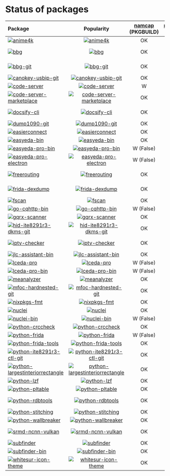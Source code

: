 # Status of packages

| Package                                                                                                                                                                                                            |                                                                                                                               Popularity                                                                                                                               | [namcap] (PKGBUILD) | [namcap] (pkg) | [reproducible]? |
| :----------------------------------------------------------------------------------------------------------------------------------------------------------------------------------------------------------------- | :--------------------------------------------------------------------------------------------------------------------------------------------------------------------------------------------------------------------------------------------------------------------: | :-----------------: | :------------: | :-------------: |
| [![anime4k](https://img.shields.io/aur/version/anime4k?label=anime4k)](https://aur.archlinux.org/packages/anime4k)                                                                                                 |                                     [![anime4k](https://img.shields.io/badge/dynamic/json?label=&url=https://pkgstats.archlinux.de/api/packages/anime4k&query=$.popularity)](https://pkgstats.archlinux.de/packages#query=anime4k)                                     |         OK          |       OK       |       Yes       |
| [![bbg](https://img.shields.io/aur/version/bbg?label=bbg)](https://aur.archlinux.org/packages/bbg)                                                                                                                 |                                           [![bbg](https://img.shields.io/badge/dynamic/json?label=&url=https://pkgstats.archlinux.de/api/packages/bbg&query=$.popularity)](https://pkgstats.archlinux.de/packages#query=bbg)                                           |         OK          |   W (False)    |       Yes       |
| [![bbg-git](https://img.shields.io/aur/version/bbg-git?label=bbg-git)](https://aur.archlinux.org/packages/bbg-git)                                                                                                 |                                     [![bbg-git](https://img.shields.io/badge/dynamic/json?label=&url=https://pkgstats.archlinux.de/api/packages/bbg-git&query=$.popularity)](https://pkgstats.archlinux.de/packages#query=bbg-git)                                     |         OK          |   W (False)    |       No        |
| [![canokey-usbip-git](https://img.shields.io/aur/version/canokey-usbip-git?label=canokey-usbip-git)](https://aur.archlinux.org/packages/canokey-usbip-git)                                                         |                      [![canokey-usbip-git](https://img.shields.io/badge/dynamic/json?label=&url=https://pkgstats.archlinux.de/api/packages/canokey-usbip-git&query=$.popularity)](https://pkgstats.archlinux.de/packages#query=canokey-usbip-git)                      |         OK          |     Broken     |     Broken      |
| [![code-server](https://img.shields.io/aur/version/code-server?label=code-server)](https://aur.archlinux.org/packages/code-server)                                                                                 |                               [![code-server](https://img.shields.io/badge/dynamic/json?label=&url=https://pkgstats.archlinux.de/api/packages/code-server&query=$.popularity)](https://pkgstats.archlinux.de/packages#query=code-server)                               |          W          |      E, W      |       Yes       |
| [![code-server-marketplace](https://img.shields.io/aur/version/code-server-marketplace?label=code-server-marketplace)](https://aur.archlinux.org/packages/code-server-marketplace)                                 |             [![code-server-marketplace](https://img.shields.io/badge/dynamic/json?label=&url=https://pkgstats.archlinux.de/api/packages/code-server-marketplace&query=$.popularity)](https://pkgstats.archlinux.de/packages#query=code-server-marketplace)             |         OK          |   W (False)    |       Yes       |
| [![docsify-cli](https://img.shields.io/aur/version/docsify-cli?label=docsify-cli)](https://aur.archlinux.org/packages/docsify-cli)                                                                                 |                               [![docsify-cli](https://img.shields.io/badge/dynamic/json?label=&url=https://pkgstats.archlinux.de/api/packages/docsify-cli&query=$.popularity)](https://pkgstats.archlinux.de/packages#query=docsify-cli)                               |         OK          |   W (False)    |       Yes       |
| [![dump1090-git](https://img.shields.io/aur/version/dump1090-git?label=dump1090-git)](https://aur.archlinux.org/packages/dump1090-git)                                                                             |                             [![dump1090-git](https://img.shields.io/badge/dynamic/json?label=&url=https://pkgstats.archlinux.de/api/packages/dump1090-git&query=$.popularity)](https://pkgstats.archlinux.de/packages#query=dump1090-git)                              |         OK          |      E, W      |       Yes       |
| [![easierconnect](https://img.shields.io/aur/version/easierconnect?label=easierconnect)](https://aur.archlinux.org/packages/easierconnect)                                                                         |                            [![easierconnect](https://img.shields.io/badge/dynamic/json?label=&url=https://pkgstats.archlinux.de/api/packages/easierconnect&query=$.popularity)](https://pkgstats.archlinux.de/packages#query=easierconnect)                            |         OK          |     Broken     |     Broken      |
| [![easyeda-bin](https://img.shields.io/aur/version/easyeda-bin?label=easyeda-bin)](https://aur.archlinux.org/packages/easyeda-bin)                                                                                 |                               [![easyeda-bin](https://img.shields.io/badge/dynamic/json?label=&url=https://pkgstats.archlinux.de/api/packages/easyeda-bin&query=$.popularity)](https://pkgstats.archlinux.de/packages#query=easyeda-bin)                               |         OK          |      E, W      |       Yes       |
| [![easyeda-pro-bin](https://img.shields.io/aur/version/easyeda-pro-bin?label=easyeda-pro-bin)](https://aur.archlinux.org/packages/easyeda-pro-bin)                                                                 |                         [![easyeda-pro-bin](https://img.shields.io/badge/dynamic/json?label=&url=https://pkgstats.archlinux.de/api/packages/easyeda-pro-bin&query=$.popularity)](https://pkgstats.archlinux.de/packages#query=easyeda-pro-bin)                         |      W (False)      |      E, W      |       Yes       |
| [![easyeda-pro-electron](https://img.shields.io/aur/version/easyeda-pro-electron?label=easyeda-pro-electron)](https://aur.archlinux.org/packages/easyeda-pro-electron)                                             |                 [![easyeda-pro-electron](https://img.shields.io/badge/dynamic/json?label=&url=https://pkgstats.archlinux.de/api/packages/easyeda-pro-electron&query=$.popularity)](https://pkgstats.archlinux.de/packages#query=easyeda-pro-electron)                  |      W (False)      |       W        |       Yes       |
| [![freerouting](https://img.shields.io/aur/version/freerouting?label=freerouting)](https://aur.archlinux.org/packages/freerouting)                                                                                 |                               [![freerouting](https://img.shields.io/badge/dynamic/json?label=&url=https://pkgstats.archlinux.de/api/packages/freerouting&query=$.popularity)](https://pkgstats.archlinux.de/packages#query=freerouting)                               |         OK          |   W (False)    |       No        |
| [![frida-dexdump](https://img.shields.io/aur/version/frida-dexdump?label=frida-dexdump)](https://aur.archlinux.org/packages/frida-dexdump)                                                                         |                            [![frida-dexdump](https://img.shields.io/badge/dynamic/json?label=&url=https://pkgstats.archlinux.de/api/packages/frida-dexdump&query=$.popularity)](https://pkgstats.archlinux.de/packages#query=frida-dexdump)                            |         OK          |   W (False)    |       Yes       |
| [![fscan](https://img.shields.io/aur/version/fscan?label=fscan)](https://aur.archlinux.org/packages/fscan)                                                                                                         |                                        [![fscan](https://img.shields.io/badge/dynamic/json?label=&url=https://pkgstats.archlinux.de/api/packages/fscan&query=$.popularity)](https://pkgstats.archlinux.de/packages#query=fscan)                                        |         OK          |       OK       |       No        |
| [![go-cqhttp-bin](https://img.shields.io/aur/version/go-cqhttp-bin?label=go-cqhttp-bin)](https://aur.archlinux.org/packages/go-cqhttp-bin)                                                                         |                            [![go-cqhttp-bin](https://img.shields.io/badge/dynamic/json?label=&url=https://pkgstats.archlinux.de/api/packages/go-cqhttp-bin&query=$.popularity)](https://pkgstats.archlinux.de/packages#query=go-cqhttp-bin)                            |      W (False)      |       W        |       No        |
| [![gqrx-scanner](https://img.shields.io/aur/version/gqrx-scanner?label=gqrx-scanner)](https://aur.archlinux.org/packages/gqrx-scanner)                                                                             |                             [![gqrx-scanner](https://img.shields.io/badge/dynamic/json?label=&url=https://pkgstats.archlinux.de/api/packages/gqrx-scanner&query=$.popularity)](https://pkgstats.archlinux.de/packages#query=gqrx-scanner)                              |         OK          |       OK       |       Yes       |
| [![hid-ite8291r3-dkms-git](https://img.shields.io/aur/version/hid-ite8291r3-dkms-git?label=hid-ite8291r3-dkms-git)](https://aur.archlinux.org/packages/hid-ite8291r3-dkms-git)                                     |              [![hid-ite8291r3-dkms-git](https://img.shields.io/badge/dynamic/json?label=&url=https://pkgstats.archlinux.de/api/packages/hid-ite8291r3-dkms-git&query=$.popularity)](https://pkgstats.archlinux.de/packages#query=hid-ite8291r3-dkms-git)               |         OK          |   W (False)    |       Yes       |
| [![iptv-checker](https://img.shields.io/aur/version/iptv-checker?label=iptv-checker)](https://aur.archlinux.org/packages/iptv-checker)                                                                             |                             [![iptv-checker](https://img.shields.io/badge/dynamic/json?label=&url=https://pkgstats.archlinux.de/api/packages/iptv-checker&query=$.popularity)](https://pkgstats.archlinux.de/packages#query=iptv-checker)                              |         OK          |   W (False)    |       Yes       |
| [![jlc-assistant-bin](https://img.shields.io/aur/version/jlc-assistant-bin?label=jlc-assistant-bin)](https://aur.archlinux.org/packages/jlc-assistant-bin)                                                         |                      [![jlc-assistant-bin](https://img.shields.io/badge/dynamic/json?label=&url=https://pkgstats.archlinux.de/api/packages/jlc-assistant-bin&query=$.popularity)](https://pkgstats.archlinux.de/packages#query=jlc-assistant-bin)                      |         OK          |      E, W      |       Yes       |
| [![lceda-pro](https://img.shields.io/aur/version/lceda-pro?label=lceda-pro)](https://aur.archlinux.org/packages/lceda-pro)                                                                                         |                                  [![lceda-pro](https://img.shields.io/badge/dynamic/json?label=&url=https://pkgstats.archlinux.de/api/packages/lceda-pro&query=$.popularity)](https://pkgstats.archlinux.de/packages#query=lceda-pro)                                  |      W (False)      |      E, W      |       Yes       |
| [![lceda-pro-bin](https://img.shields.io/aur/version/lceda-pro-bin?label=lceda-pro-bin)](https://aur.archlinux.org/packages/lceda-pro-bin)                                                                         |                            [![lceda-pro-bin](https://img.shields.io/badge/dynamic/json?label=&url=https://pkgstats.archlinux.de/api/packages/lceda-pro-bin&query=$.popularity)](https://pkgstats.archlinux.de/packages#query=lceda-pro-bin)                            |      W (False)      |      E, W      |       Yes       |
| [![meanalyzer](https://img.shields.io/aur/version/meanalyzer?label=meanalyzer)](https://aur.archlinux.org/packages/meanalyzer)                                                                                     |                                [![meanalyzer](https://img.shields.io/badge/dynamic/json?label=&url=https://pkgstats.archlinux.de/api/packages/meanalyzer&query=$.popularity)](https://pkgstats.archlinux.de/packages#query=meanalyzer)                                 |         OK          |       OK       |       Yes       |
| [![mfoc-hardnested-git](https://img.shields.io/aur/version/mfoc-hardnested-git?label=mfoc-hardnested-git)](https://aur.archlinux.org/packages/mfoc-hardnested-git)                                                 |                   [![mfoc-hardnested-git](https://img.shields.io/badge/dynamic/json?label=&url=https://pkgstats.archlinux.de/api/packages/mfoc-hardnested-git&query=$.popularity)](https://pkgstats.archlinux.de/packages#query=mfoc-hardnested-git)                   |         OK          |       OK       |       Yes       |
| [![nixpkgs-fmt](https://img.shields.io/aur/version/nixpkgs-fmt?label=nixpkgs-fmt)](https://aur.archlinux.org/packages/nixpkgs-fmt)                                                                                 |                               [![nixpkgs-fmt](https://img.shields.io/badge/dynamic/json?label=&url=https://pkgstats.archlinux.de/api/packages/nixpkgs-fmt&query=$.popularity)](https://pkgstats.archlinux.de/packages#query=nixpkgs-fmt)                               |         OK          |       OK       |       Yes       |
| [![nuclei](https://img.shields.io/aur/version/nuclei?label=nuclei)](https://aur.archlinux.org/packages/nuclei)                                                                                                     |                                      [![nuclei](https://img.shields.io/badge/dynamic/json?label=&url=https://pkgstats.archlinux.de/api/packages/nuclei&query=$.popularity)](https://pkgstats.archlinux.de/packages#query=nuclei)                                       |         OK          |       OK       |       No        |
| [![nuclei-bin](https://img.shields.io/aur/version/nuclei-bin?label=nuclei-bin)](https://aur.archlinux.org/packages/nuclei-bin)                                                                                     |                                [![nuclei-bin](https://img.shields.io/badge/dynamic/json?label=&url=https://pkgstats.archlinux.de/api/packages/nuclei-bin&query=$.popularity)](https://pkgstats.archlinux.de/packages#query=nuclei-bin)                                 |      W (False)      |       W        |       Yes       |
| [![python-crccheck](https://img.shields.io/aur/version/python-crccheck?label=python-crccheck)](https://aur.archlinux.org/packages/python-crccheck)                                                                 |                         [![python-crccheck](https://img.shields.io/badge/dynamic/json?label=&url=https://pkgstats.archlinux.de/api/packages/python-crccheck&query=$.popularity)](https://pkgstats.archlinux.de/packages#query=python-crccheck)                         |         OK          |       OK       |       Yes       |
| [![python-frida](https://img.shields.io/aur/version/python-frida?label=python-frida)](https://aur.archlinux.org/packages/python-frida)                                                                             |                             [![python-frida](https://img.shields.io/badge/dynamic/json?label=&url=https://pkgstats.archlinux.de/api/packages/python-frida&query=$.popularity)](https://pkgstats.archlinux.de/packages#query=python-frida)                              |      W (False)      |       OK       |       Yes       |
| [![python-frida-tools](https://img.shields.io/aur/version/python-frida-tools?label=python-frida-tools)](https://aur.archlinux.org/packages/python-frida-tools)                                                     |                    [![python-frida-tools](https://img.shields.io/badge/dynamic/json?label=&url=https://pkgstats.archlinux.de/api/packages/python-frida-tools&query=$.popularity)](https://pkgstats.archlinux.de/packages#query=python-frida-tools)                     |         OK          |      E, W      |       Yes       |
| [![python-ite8291r3-ctl-git](https://img.shields.io/aur/version/python-ite8291r3-ctl-git?label=python-ite8291r3-ctl-git)](https://aur.archlinux.org/packages/python-ite8291r3-ctl-git)                             |           [![python-ite8291r3-ctl-git](https://img.shields.io/badge/dynamic/json?label=&url=https://pkgstats.archlinux.de/api/packages/python-ite8291r3-ctl-git&query=$.popularity)](https://pkgstats.archlinux.de/packages#query=python-ite8291r3-ctl-git)            |         OK          |   W (False)    |       Yes       |
| [![python-largestinteriorrectangle](https://img.shields.io/aur/version/python-largestinteriorrectangle?label=python-largestinteriorrectangle)](https://aur.archlinux.org/packages/python-largestinteriorrectangle) | [![python-largestinteriorrectangle](https://img.shields.io/badge/dynamic/json?label=&url=https://pkgstats.archlinux.de/api/packages/python-largestinteriorrectangle&query=$.popularity)](https://pkgstats.archlinux.de/packages#query=python-largestinteriorrectangle) |         OK          |       OK       |       Yes       |
| [![python-lzf](https://img.shields.io/aur/version/python-lzf?label=python-lzf)](https://aur.archlinux.org/packages/python-lzf)                                                                                     |                                [![python-lzf](https://img.shields.io/badge/dynamic/json?label=&url=https://pkgstats.archlinux.de/api/packages/python-lzf&query=$.popularity)](https://pkgstats.archlinux.de/packages#query=python-lzf)                                 |         OK          |       OK       |       Yes       |
| [![python-pltable](https://img.shields.io/aur/version/python-pltable?label=python-pltable)](https://aur.archlinux.org/packages/python-pltable)                                                                     |                          [![python-pltable](https://img.shields.io/badge/dynamic/json?label=&url=https://pkgstats.archlinux.de/api/packages/python-pltable&query=$.popularity)](https://pkgstats.archlinux.de/packages#query=python-pltable)                           |         OK          |      E, W      |       Yes       |
| [![python-rdbtools](https://img.shields.io/aur/version/python-rdbtools?label=python-rdbtools)](https://aur.archlinux.org/packages/python-rdbtools)                                                                 |                         [![python-rdbtools](https://img.shields.io/badge/dynamic/json?label=&url=https://pkgstats.archlinux.de/api/packages/python-rdbtools&query=$.popularity)](https://pkgstats.archlinux.de/packages#query=python-rdbtools)                         |         OK          |   W (False)    |       Yes       |
| [![python-stitching](https://img.shields.io/aur/version/python-stitching?label=python-stitching)](https://aur.archlinux.org/packages/python-stitching)                                                             |                       [![python-stitching](https://img.shields.io/badge/dynamic/json?label=&url=https://pkgstats.archlinux.de/api/packages/python-stitching&query=$.popularity)](https://pkgstats.archlinux.de/packages#query=python-stitching)                        |         OK          |       OK       |       Yes       |
| [![python-wallbreaker](https://img.shields.io/aur/version/python-wallbreaker?label=python-wallbreaker)](https://aur.archlinux.org/packages/python-wallbreaker)                                                     |                    [![python-wallbreaker](https://img.shields.io/badge/dynamic/json?label=&url=https://pkgstats.archlinux.de/api/packages/python-wallbreaker&query=$.popularity)](https://pkgstats.archlinux.de/packages#query=python-wallbreaker)                     |         OK          |       OK       |       Yes       |
| [![srmd-ncnn-vulkan](https://img.shields.io/aur/version/srmd-ncnn-vulkan?label=srmd-ncnn-vulkan)](https://aur.archlinux.org/packages/srmd-ncnn-vulkan)                                                             |                       [![srmd-ncnn-vulkan](https://img.shields.io/badge/dynamic/json?label=&url=https://pkgstats.archlinux.de/api/packages/srmd-ncnn-vulkan&query=$.popularity)](https://pkgstats.archlinux.de/packages#query=srmd-ncnn-vulkan)                        |         OK          |   W (False)    |       Yes       |
| [![subfinder](https://img.shields.io/aur/version/subfinder?label=subfinder)](https://aur.archlinux.org/packages/subfinder)                                                                                         |                                  [![subfinder](https://img.shields.io/badge/dynamic/json?label=&url=https://pkgstats.archlinux.de/api/packages/subfinder&query=$.popularity)](https://pkgstats.archlinux.de/packages#query=subfinder)                                  |         OK          |       OK       |       No        |
| [![subfinder-bin](https://img.shields.io/aur/version/subfinder-bin?label=subfinder-bin)](https://aur.archlinux.org/packages/subfinder-bin)                                                                         |                            [![subfinder-bin](https://img.shields.io/badge/dynamic/json?label=&url=https://pkgstats.archlinux.de/api/packages/subfinder-bin&query=$.popularity)](https://pkgstats.archlinux.de/packages#query=subfinder-bin)                            |         OK          |       W        |       Yes       |
| [![whitesur-icon-theme](https://img.shields.io/aur/version/whitesur-icon-theme?label=whitesur-icon-theme)](https://aur.archlinux.org/packages/whitesur-icon-theme)                                                 |                   [![whitesur-icon-theme](https://img.shields.io/badge/dynamic/json?label=&url=https://pkgstats.archlinux.de/api/packages/whitesur-icon-theme&query=$.popularity)](https://pkgstats.archlinux.de/packages#query=whitesur-icon-theme)                   |         OK          |       E        |       Yes       |

[namcap]: https://wiki.archlinux.org/title/Namcap
[reproducible]: https://wiki.archlinux.org/title/Reproducible_builds
